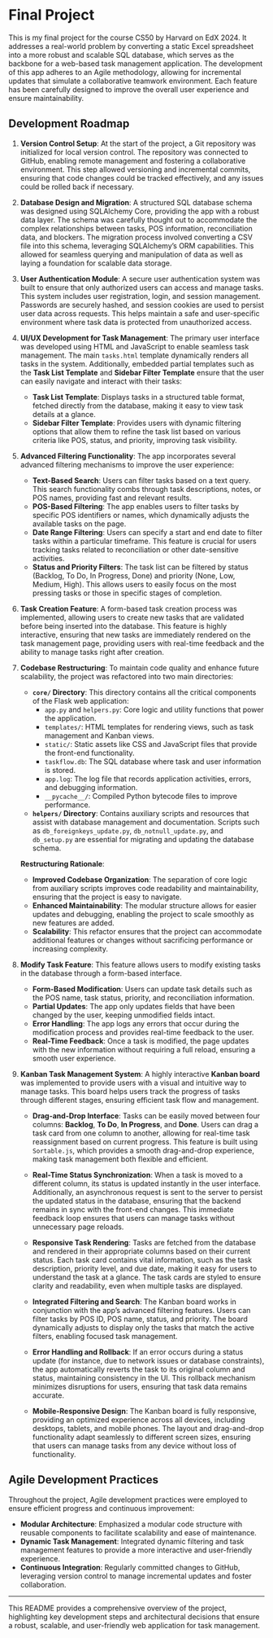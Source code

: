 # Final Project

This is my final project for the course CS50 by Harvard on EdX 2024. It addresses a real-world problem by converting a static Excel spreadsheet into a more robust and scalable SQL database, which serves as the backbone for a web-based task management application. The development of this app adheres to an Agile methodology, allowing for incremental updates that simulate a collaborative teamwork environment. Each feature has been carefully designed to improve the overall user experience and ensure maintainability.

## Development Roadmap

1. **Version Control Setup**: At the start of the project, a Git repository was initialized for local version control. The repository was connected to GitHub, enabling remote management and fostering a collaborative environment. This step allowed versioning and incremental commits, ensuring that code changes could be tracked effectively, and any issues could be rolled back if necessary.

2. **Database Design and Migration**: A structured SQL database schema was designed using SQLAlchemy Core, providing the app with a robust data layer. The schema was carefully thought out to accommodate the complex relationships between tasks, POS information, reconciliation data, and blockers. The migration process involved converting a CSV file into this schema, leveraging SQLAlchemy’s ORM capabilities. This allowed for seamless querying and manipulation of data as well as laying a foundation for scalable data storage.

3. **User Authentication Module**: A secure user authentication system was built to ensure that only authorized users can access and manage tasks. This system includes user registration, login, and session management. Passwords are securely hashed, and session cookies are used to persist user data across requests. This helps maintain a safe and user-specific environment where task data is protected from unauthorized access.

4. **UI/UX Development for Task Management**: The primary user interface was developed using HTML and JavaScript to enable seamless task management. The main `tasks.html` template dynamically renders all tasks in the system. Additionally, embedded partial templates such as the **Task List Template** and **Sidebar Filter Template** ensure that the user can easily navigate and interact with their tasks:
   - **Task List Template**: Displays tasks in a structured table format, fetched directly from the database, making it easy to view task details at a glance.
   - **Sidebar Filter Template**: Provides users with dynamic filtering options that allow them to refine the task list based on various criteria like POS, status, and priority, improving task visibility.

5. **Advanced Filtering Functionality**: The app incorporates several advanced filtering mechanisms to improve the user experience:
   - **Text-Based Search**: Users can filter tasks based on a text query. This search functionality combs through task descriptions, notes, or POS names, providing fast and relevant results.
   - **POS-Based Filtering**: The app enables users to filter tasks by specific POS identifiers or names, which dynamically adjusts the available tasks on the page.
   - **Date Range Filtering**: Users can specify a start and end date to filter tasks within a particular timeframe. This feature is crucial for users tracking tasks related to reconciliation or other date-sensitive activities.
   - **Status and Priority Filters**: The task list can be filtered by status (Backlog, To Do, In Progress, Done) and priority (None, Low, Medium, High). This allows users to easily focus on the most pressing tasks or those in specific stages of completion.

6. **Task Creation Feature**: A form-based task creation process was implemented, allowing users to create new tasks that are validated before being inserted into the database. This feature is highly interactive, ensuring that new tasks are immediately rendered on the task management page, providing users with real-time feedback and the ability to manage tasks right after creation.

7. **Codebase Restructuring**: To maintain code quality and enhance future scalability, the project was refactored into two main directories:
   - **`core/` Directory**: This directory contains all the critical components of the Flask web application:
     - `app.py` and `helpers.py`: Core logic and utility functions that power the application.
     - `templates/`: HTML templates for rendering views, such as task management and Kanban views.
     - `static/`: Static assets like CSS and JavaScript files that provide the front-end functionality.
     - `taskflow.db`: The SQL database where task and user information is stored.
     - `app.log`: The log file that records application activities, errors, and debugging information.
     - `__pycache__/`: Compiled Python bytecode files to improve performance.
   - **`helpers/` Directory**: Contains auxiliary scripts and resources that assist with database management and documentation. Scripts such as `db_foreignkeys_update.py`, `db_notnull_update.py`, and `db_setup.py` are essential for migrating and updating the database schema.

   **Restructuring Rationale**:
   - **Improved Codebase Organization**: The separation of core logic from auxiliary scripts improves code readability and maintainability, ensuring that the project is easy to navigate.
   - **Enhanced Maintainability**: The modular structure allows for easier updates and debugging, enabling the project to scale smoothly as new features are added.
   - **Scalability**: This refactor ensures that the project can accommodate additional features or changes without sacrificing performance or increasing complexity.

8. **Modify Task Feature**: This feature allows users to modify existing tasks in the database through a form-based interface. 
   - **Form-Based Modification**: Users can update task details such as the POS name, task status, priority, and reconciliation information. 
   - **Partial Updates**: The app only updates fields that have been changed by the user, keeping unmodified fields intact. 
   - **Error Handling**: The app logs any errors that occur during the modification process and provides real-time feedback to the user.
   - **Real-Time Feedback**: Once a task is modified, the page updates with the new information without requiring a full reload, ensuring a smooth user experience.

9. **Kanban Task Management System**: A highly interactive **Kanban board** was implemented to provide users with a visual and intuitive way to manage tasks. This board helps users track the progress of tasks through different stages, ensuring efficient task flow and management.
   
   - **Drag-and-Drop Interface**: Tasks can be easily moved between four columns: **Backlog**, **To Do**, **In Progress**, and **Done**. Users can drag a task card from one column to another, allowing for real-time task reassignment based on current progress. This feature is built using `Sortable.js`, which provides a smooth drag-and-drop experience, making task management both flexible and efficient.
   
   - **Real-Time Status Synchronization**: When a task is moved to a different column, its status is updated instantly in the user interface. Additionally, an asynchronous request is sent to the server to persist the updated status in the database, ensuring that the backend remains in sync with the front-end changes. This immediate feedback loop ensures that users can manage tasks without unnecessary page reloads.
   
   - **Responsive Task Rendering**: Tasks are fetched from the database and rendered in their appropriate columns based on their current status. Each task card contains vital information, such as the task description, priority level, and due date, making it easy for users to understand the task at a glance. The task cards are styled to ensure clarity and readability, even when multiple tasks are displayed.
   
   - **Integrated Filtering and Search**: The Kanban board works in conjunction with the app’s advanced filtering features. Users can filter tasks by POS ID, POS name, status, and priority. The board dynamically adjusts to display only the tasks that match the active filters, enabling focused task management.
   
   - **Error Handling and Rollback**: If an error occurs during a status update (for instance, due to network issues or database constraints), the app automatically reverts the task to its original column and status, maintaining consistency in the UI. This rollback mechanism minimizes disruptions for users, ensuring that task data remains accurate.
   
   - **Mobile-Responsive Design**: The Kanban board is fully responsive, providing an optimized experience across all devices, including desktops, tablets, and mobile phones. The layout and drag-and-drop functionality adapt seamlessly to different screen sizes, ensuring that users can manage tasks from any device without loss of functionality.

## Agile Development Practices

Throughout the project, Agile development practices were employed to ensure efficient progress and continuous improvement:
- **Modular Architecture**: Emphasized a modular code structure with reusable components to facilitate scalability and ease of maintenance.
- **Dynamic Task Management**: Integrated dynamic filtering and task management features to provide a more interactive and user-friendly experience.
- **Continuous Integration**: Regularly committed changes to GitHub, leveraging version control to manage incremental updates and foster collaboration.

---

This README provides a comprehensive overview of the project, highlighting key development steps and architectural decisions that ensure a robust, scalable, and user-friendly web application for task management.
